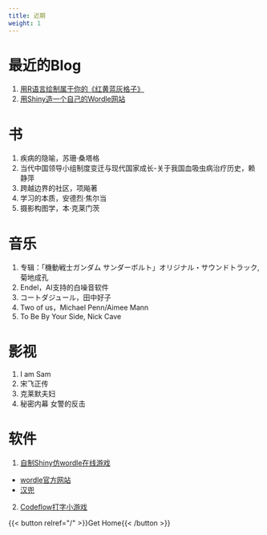 ```yaml
---
title: 近期
weight: 1
---
```

# 最近的Blog
1. [用R语言绘制属于你的《红黄蓝灰格子》](https://gzy-dayu.cn/posts/r-mondrianomies/)
2. [用Shiny造一个自己的Wordle网站](https://gzy-dayu.cn/posts/shiny-wordle/)
# 书
1. 疾病的隐喻，苏珊·桑塔格
2. 当代中国领导小组制度变迁与现代国家成长-关于我国血吸虫病治疗历史，赖静萍
3. 跨越边界的社区，项飚著
4. 学习的本质，安德烈·焦尔当
5. 摄影构图学，本·克莱门茨

# 音乐
1. 专辑：「機動戦士ガンダム サンダーボルト」オリジナル・サウンドトラック, 菊地成孔
2. Endel，AI支持的白噪音软件
3. コートダジュール，田中好子
4. Two of us，Michael Penn/Aimee Mann
5. To Be By Your Side, Nick Cave

# 影视
1. I am Sam
2. 宋飞正传
3. 克莱默夫妇
4. 秘密内幕 女警的反击

# 软件
1.  [自制Shiny仿wordle在线游戏](https://dayuguo.shinyapps.io/mywordle/)
- [wordle官方网站](https://www.nytimes.com/games/wordle/index.html)
- [汉兜](https://handle.antfu.me/)
2. [Codeflow打字小游戏](https://codeflow.biaoyansu.com/)

{{< button relref="/" >}}Get Home{{< /button >}}
